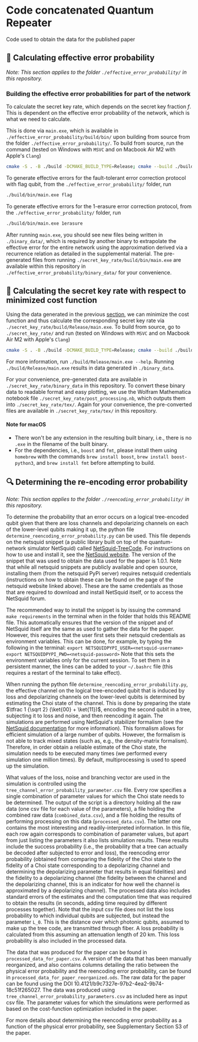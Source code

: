 # Code concatenated Quantum Repeater

Code used to obtain the data for the published paper

## 🧮 Calculating effective error probability

_Note: This section applies to the folder `./effective_error_probability/` in this repository._

### Building the effective error probabilities for part of the network

To calculate the secret key rate, which depends on the secret key fraction $f$. This is dependent on the effective error probability of the network, which is what we need to calculate.

This is done via `main.exe`, which is available in `./effective_error_probability/build/bin/` upon building from source from the folder `./effective_error_probability/`. To build from source, run the command (tested on Windows with `MSVC` and on Macbook Air M2 with Apple's `Clang`)

```sh
cmake -S . -B ./build -DCMAKE_BUILD_TYPE=Release; cmake --build ./build --config Release;
```

To generate effective errors for the fault-tolerant error correction protocol with flag qubit, from the `./effective_error_probability/` folder, run

```sh
./build/bin/main.exe flag
```

To generate effective errors for the 1-erasure error correction protocol, from the `./effective_error_probability/` folder, run

```sh
./build/bin/main.exe 1erasure
```

After running `main.exe`, you should see new files being written in `./binary_data/`, which is required by another binary to extrapolate the effective error for the entire network using the approximation derived via a recurrence relation as detailed in the supplemental material. The pre-generated files from running `./secret_key_rate/build/bin/main.exe` are available within this repository in `./effective_error_probability/binary_data/` for your convenience.

## 🔑 Calculating the secret key rate with respect to minimized cost function

Using the data generated in the previous [section](#-calculating-effective-error-probability), we can minimize the cost function and thus calculate the corresponding secret key rate via `./secret_key_rate/build/Release/main.exe`. To build from source, go to `./secret_key_rate/` and run (tested on Windows with `MSVC` and on Macbook Air M2 with Apple's `Clang`)

```sh
cmake -S . -B ./build -DCMAKE_BUILD_TYPE=Release; cmake --build ./build --config Release;
```

For more information, run `./build/Release/main.exe --help`. Running `./build/Release/main.exe` results in data generated in `./binary_data`.

For your convenience, pre-generated data are available in `./secret_key_rate/binary_data` in this repository. To convert these binary data to readable format and easy plotting, we use the Wolfram Mathematica notebook file `./secret_key_rate/post_processing.nb`, which outputs them into `./secret_key_rate/tex/`. Again for your convenience, the pre-converted files are available in `./secret_key_rate/tex/` in this repository.

#### Note for macOS

- There won't be any extension in the resulting built binary, i.e., there is no `.exe` in the filename of the built binary.
- For the dependencies, i.e., `boost` and `fmt`, please install them using `homebrew` with the commands `brew install boost`, `brew install boost-python3`, and `brew install fmt` before attempting to build.

## 🔍 Determining the re-encoding error probability

_Note: This section applies to the folder `./reencoding_error_probability/` in this repository._

To determine the probability that an error occurs on a logical tree-encoded qubit given that there are loss channels and depolarizing channels on each of the lower-level qubits making it up,
the python file `determine_reencoding_error_probability.py` can be used.
This file depends on the netsquid snippet (a public library built on top of the quantum-network simulator NetSquid) called [NetSquid-TreeCode](https://gitlab.com/softwarequtech/netsquid-snippets/netsquid-treecode).
For instructions on how to use and install it, see the [NetSquid website](https://netsquid.org/snippets/).
The version of the snippet that was used to obtain the data used for the paper is 1.0.1.
Note that while all netsquid snippets are publicly available and open source, installing them (from the netsquid PyPi server) requires netsquid credentials (instructions on how to obtain these can be found on the page of the netsquid website linked above).
These are the same credentials as those that are required to download and install NetSquid itself, or to access the NetSquid forum.

The recommended way to install the snippet is by issuing the command `make requirements` in the terminal when in the folder that holds this README file.
This automatically ensures that the version of the snippet and of NetSquid itself are the same as used to gather the data for the paper.
However, this requires that the user first sets their netsquid credentials as environment variables.
This can be done, for example, by typing the following in the terminal:
`export NETSQUIDPYPI_USER=<netsquid-username>`
`export NETSQUIDPYPI_PWD=<netsquid-password>`
Note that this sets the environment variables only for the current session.
To set them in a persistent manner, the lines can be added to your `~/.bashrc` file (this requires a restart of the terminal to take effect).

When running the python file `determine_reencoding_error_probability.py`, the effective channel on the logical tree-encoded qubit that is induced by loss and depolarizing channels on the lower-level qubits is determined by estimating the Choi state of the channel.
This is done by preparing the state $\tfrac 1 {\sqrt 2} (\ket{00} + \ket{11})$, encoding the second qubit in a tree, subjecting it to loss and noise, and then reencoding it again.
The simulations are performed using NetSquid's stabilizer formalism (see the [NetSquid documentation](https://docs.netsquid.org/latest-release/api_qubits/netsquid.qubits.qformalism.html) for more information).
This formalism allows for efficient simulation of a large number of qubits.
However, the formalism is not able to track mixed states (such as, e.g., the density-matrix formalism).
Therefore, in order obtain a reliable estimate of the Choi state, the simulation needs to be executed many times (we performed every simulation one million times).
By default, multiprocessing is used to speed up the simulation.

What values of the loss, noise and branching vector are used in the simulation is controlled using the `tree_channel_error_probability_parameter.csv` file.
Every row specifies a single combination of parameter values for which the Choi state needs to be determined.
The output of the script is a directory holding all the raw data (one csv file for each value of the parameters), a file holding the combined raw data (`combined_data.csv`), and a file holding the results of performing processing on this data (`processed_data.csv`).
The latter one contains the most interesting and readily-interpreted information.
In this file, each row again corresponds to combination of parameter values, but apart from just listing the parameters it also lists simulation results.
These results include the success probability (i.e., the probability that a tree can actually be decoded after subjected to error and loss), the reencoding error probability (obtained from comparing the fidelity of the Choi state to the fidelity of a Choi state corresponding to a depolarizing channel and determining the depolarizing parameter that results in equal fidelities) and the fidelity to a depolarizing channel (the fidelity between the channel and the depolarizing channel, this is an indicator for how well the channel is approximated by a depolarizing channel).
The processed data also includes standard errors of the estimates and the computation time that was required to obtain the results (in seconds, adding time required by different processes together).
Note that the input csv file does not list the loss probability to which individual qubits are subjected, but instead the parameter `L_0`.
This is the distance over which photonic qubits, assumed to make up the tree code, are transmitted through fiber.
A loss probability is calculated from this assuming an attenuation length of 20 km.
This loss probability is also included in the processed data.

The data that was produced for the paper can be found in `processed_data_for_paper.csv`.
A version of the data that has been manually reorganized, and also contains columns detailing the ratio between the physical error probability and the reencoding error probability, can be found in `processed_data_for_paper_reorganized.ods`.
The raw data for the paper can be found using the DOI 10.4121/b9c7327e-97b2-4ea2-9b74-18c51f265027.
The data was produced using `tree_channel_error_probability_parameters.csv` as included here as input csv file.
The parameter values for which the simulations were performed as based on the cost-function optimization included in the paper.

For more details about determining the reencoding error probability as a function of the physical error probability, see Supplementary Section S3 of the paper.
